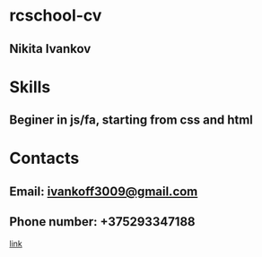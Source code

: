 # rcschool-cv 
## Nikita Ivankov 

# Skills 
## Beginer in js/fa, starting from css and html 

# Contacts 
## Email: ivankoff3009@gmail.com 
## Phone number: +375293347188 
[link](https://vk.com/salem_seiberhegen)
